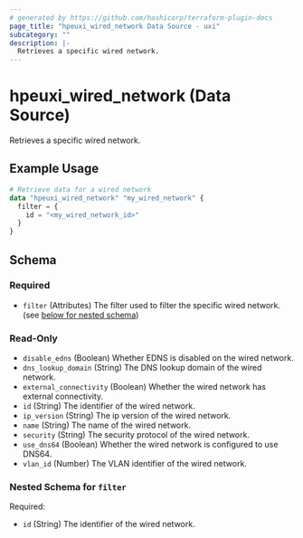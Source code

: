 ```yaml
---
# generated by https://github.com/hashicorp/terraform-plugin-docs
page_title: "hpeuxi_wired_network Data Source - uxi"
subcategory: ""
description: |-
  Retrieves a specific wired network.
---
```


# hpeuxi_wired_network (Data Source)

Retrieves a specific wired network.

## Example Usage

```terraform
# Retrieve data for a wired network
data "hpeuxi_wired_network" "my_wired_network" {
  filter = {
    id = "<my_wired_network_id>"
  }
}
```

<!-- schema generated by tfplugindocs -->
## Schema

### Required

- `filter` (Attributes) The filter used to filter the specific wired network. (see [below for nested schema](#nestedatt--filter))

### Read-Only

- `disable_edns` (Boolean) Whether EDNS is disabled on the wired network.
- `dns_lookup_domain` (String) The DNS lookup domain of the wired network.
- `external_connectivity` (Boolean) Whether the wired network has external connectivity.
- `id` (String) The identifier of the wired network.
- `ip_version` (String) The ip version of the wired network.
- `name` (String) The name of the wired network.
- `security` (String) The security protocol of the wired network.
- `use_dns64` (Boolean) Whether the wired network is configured to use DNS64.
- `vlan_id` (Number) The VLAN identifier of the wired network.

<a id="nestedatt--filter"></a>
### Nested Schema for `filter`

Required:

- `id` (String) The identifier of the wired network.
